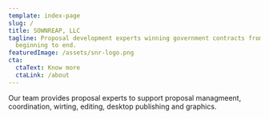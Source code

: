 ```yaml
---
template: index-page
slug: /
title: SOWNREAP, LLC
tagline: Proposal development experts winning government contracts from
  beginning to end.
featuredImage: /assets/snr-logo.png
cta:
  ctaText: Know more
  ctaLink: /about
---
```

Our team provides proposal experts to support proposal managmeent, coordination, wirting, editing, desktop publishing and graphics.